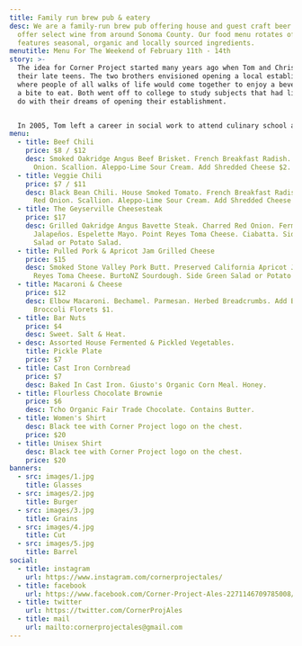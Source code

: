 ```yaml
---
title: Family run brew pub & eatery
desc: We are a family-run brew pub offering house and guest craft beer. We also
  offer select wine from around Sonoma County. Our food menu rotates often, and
  features seasonal, organic and locally sourced ingredients.
menutitle: Menu For The Weekend of February 11th - 14th
story: >-
  The idea for Corner Project started many years ago when Tom and Chris were in
  their late teens. The two brothers envisioned opening a local establishment
  where people of all walks of life would come together to enjoy a beverage and
  a bite to eat. Both went off to college to study subjects that had little to
  do with their dreams of opening their establishment.


  In 2005, Tom left a career in social work to attend culinary school and a few years later, Chris began brewing beer on his stove-top. In early 2017 the two of them revisited their dream in a more serious mindset and brought the concept of Corner Project to fruition.
menu:
  - title: Beef Chili
    price: $8 / $12
    desc: Smoked Oakridge Angus Beef Brisket. French Breakfast Radish. Pickled Red
      Onion. Scallion. Aleppo-Lime Sour Cream. Add Shredded Cheese $2.
  - title: Veggie Chili
    price: $7 / $11
    desc: Black Bean Chili. House Smoked Tomato. French Breakfast Radish. Pickled
      Red Onion. Scallion. Aleppo-Lime Sour Cream. Add Shredded Cheese $2.
  - title: The Geyserville Cheesesteak
    price: $17
    desc: Grilled Oakridge Angus Bavette Steak. Charred Red Onion. Fermented
      Jalapeños. Espelette Mayo. Point Reyes Toma Cheese. Ciabatta. Side Green
      Salad or Potato Salad.
  - title: Pulled Pork & Apricot Jam Grilled Cheese
    price: $15
    desc: Smoked Stone Valley Pork Butt. Preserved California Apricot Jam. Point
      Reyes Toma Cheese. BurtoNZ Sourdough. Side Green Salad or Potato Salad.
  - title: Macaroni & Cheese
    price: $12
    desc: Elbow Macaroni. Bechamel. Parmesan. Herbed Breadcrumbs. Add Bacon $1. Add
      Broccoli Florets $1.
  - title: Bar Nuts
    price: $4
    desc: Sweet. Salt & Heat.
  - desc: Assorted House Fermented & Pickled Vegetables.
    title: Pickle Plate
    price: $7
  - title: Cast Iron Cornbread
    price: $7
    desc: Baked In Cast Iron. Giusto's Organic Corn Meal. Honey.
  - title: Flourless Chocolate Brownie
    price: $6
    desc: Tcho Organic Fair Trade Chocolate. Contains Butter.
  - title: Women's Shirt
    desc: Black tee with Corner Project logo on the chest.
    price: $20
  - title: Unisex Shirt
    desc: Black tee with Corner Project logo on the chest.
    price: $20
banners:
  - src: images/1.jpg
    title: Glasses
  - src: images/2.jpg
    title: Burger
  - src: images/3.jpg
    title: Grains
  - src: images/4.jpg
    title: Cut
  - src: images/5.jpg
    title: Barrel
social:
  - title: instagram
    url: https://www.instagram.com/cornerprojectales/
  - title: facebook
    url: https://www.facebook.com/Corner-Project-Ales-2271146709785008/
  - title: twitter
    url: https://twitter.com/CornerProjAles
  - title: mail
    url: mailto:cornerprojectales@gmail.com
---
```

